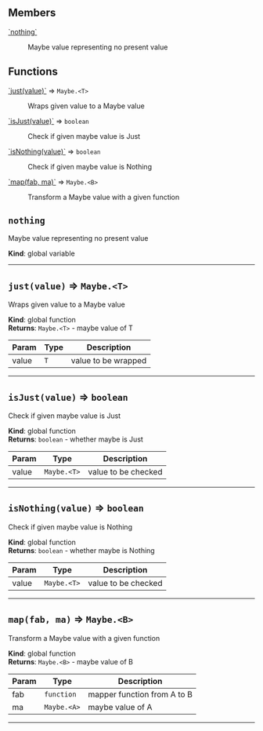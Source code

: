 
## Members

<dl>
<dt><a href="#nothing">`nothing`</a></dt>
<dd><p>Maybe value representing no present value</p>
</dd>
</dl>

## Functions

<dl>
<dt><a href="#just">`just(value)`</a> ⇒ <code>Maybe.&lt;T&gt;</code></dt>
<dd><p>Wraps given value to a Maybe value</p>
</dd>
<dt><a href="#isJust">`isJust(value)`</a> ⇒ <code>boolean</code></dt>
<dd><p>Check if given maybe value is Just</p>
</dd>
<dt><a href="#isNothing">`isNothing(value)`</a> ⇒ <code>boolean</code></dt>
<dd><p>Check if given maybe value is Nothing</p>
</dd>
<dt><a href="#map">`map(fab, ma)`</a> ⇒ <code>Maybe.&lt;B&gt;</code></dt>
<dd><p>Transform a Maybe value with a given function</p>
</dd>
</dl>

<a name="nothing"></a>

## `nothing`
Maybe value representing no present value

**Kind**: global variable  

* * *

<a name="just"></a>

## `just(value)` ⇒ <code>Maybe.&lt;T&gt;</code>
Wraps given value to a Maybe value

**Kind**: global function  
**Returns**: <code>Maybe.&lt;T&gt;</code> - maybe value of T  

| Param | Type | Description |
| --- | --- | --- |
| value | <code>T</code> | value to be wrapped |


* * *

<a name="isJust"></a>

## `isJust(value)` ⇒ <code>boolean</code>
Check if given maybe value is Just

**Kind**: global function  
**Returns**: <code>boolean</code> - whether maybe is Just  

| Param | Type | Description |
| --- | --- | --- |
| value | <code>Maybe.&lt;T&gt;</code> | value to be checked |


* * *

<a name="isNothing"></a>

## `isNothing(value)` ⇒ <code>boolean</code>
Check if given maybe value is Nothing

**Kind**: global function  
**Returns**: <code>boolean</code> - whether maybe is Nothing  

| Param | Type | Description |
| --- | --- | --- |
| value | <code>Maybe.&lt;T&gt;</code> | value to be checked |


* * *

<a name="map"></a>

## `map(fab, ma)` ⇒ <code>Maybe.&lt;B&gt;</code>
Transform a Maybe value with a given function

**Kind**: global function  
**Returns**: <code>Maybe.&lt;B&gt;</code> - maybe value of B  

| Param | Type | Description |
| --- | --- | --- |
| fab | <code>function</code> | mapper function from A to B |
| ma | <code>Maybe.&lt;A&gt;</code> | maybe value of A |


* * *
